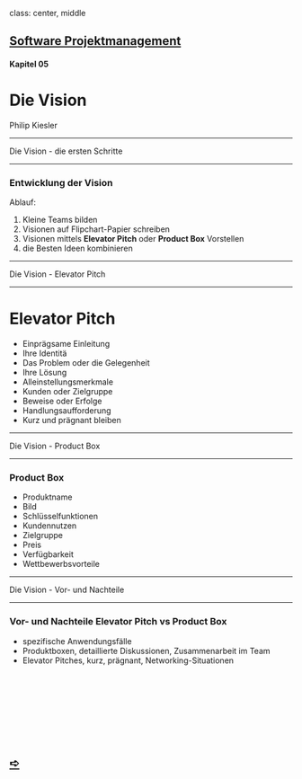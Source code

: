 class: center, middle

## [Software Projektmanagement](index.html)

#### Kapitel 05

# Die Vision

Philip Kiesler


---

Die Vision - die ersten Schritte

----

### Entwicklung der Vision

Ablauf:
1. Kleine Teams bilden
2. Visionen auf Flipchart-Papier schreiben
3. Visionen mittels **Elevator Pitch** oder **Product Box** Vorstellen
4. die Besten Ideen kombinieren

---

Die Vision - Elevator Pitch

----


# Elevator Pitch


- Einprägsame Einleitung
- Ihre Identitä
- Das Problem oder die Gelegenheit
- Ihre Lösung
- Alleinstellungsmerkmale
- Kunden oder Zielgruppe
- Beweise oder Erfolge
- Handlungsaufforderung
- Kurz und prägnant bleiben
---

Die Vision - Product Box

----

### Product Box


- Produktname
- Bild
- Schlüsselfunktionen
- Kundennutzen
- Zielgruppe
- Preis
- Verfügbarkeit
- Wettbewerbsvorteile


---

Die Vision - Vor- und Nachteile

----

### Vor- und Nachteile Elevator Pitch vs Product Box

- spezifische Anwendungsfälle 
- Produktboxen, detaillierte Diskussionen, Zusammenarbeit im Team
- Elevator Pitches, kurz, prägnant, Networking-Situationen
<br>
<br>
<br>
<br>
<br>
<br>
<br>

## [&#10154;](?url=07.kapitel.md)
